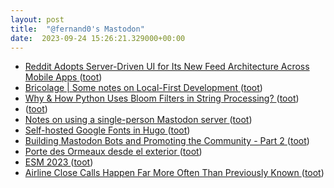 ```yaml
---
layout: post
title:  "@fernand0's Mastodon"
date:  2023-09-24 15:26:21.329000+00:00
---
```

*  [Reddit Adopts Server-Driven UI for Its New Feed Architecture Across Mobile Apps ](https://www.infoq.com/news/2023/09/reddit-feed-server-driven-ui) ([toot](https://mastodon.social/@fernand0/111120821867487444))
*  [Bricolage \| Some notes on Local-First Development ](https://bricolage.io/some-notes-on-local-first-development) ([toot](https://mastodon.social/@fernand0/111120619686461135))
*  [Why & How Python Uses Bloom Filters in String Processing? ](https://codeconfessions.substack.com/p/cpython-bloom-filter-usag) ([toot](https://mastodon.social/@fernand0/111120270338079387))
*  [ ](https://mastodon.social/@VictorMoral) ([toot](https://mastodon.social/@fernand0/111120220339561297))
*  [Notes on using a single-person Mastodon server ](https://jvns.ca/blog/2023/08/11/some-notes-on-mastodon) ([toot](https://mastodon.social/@fernand0/111120029751353307))
*  [Self-hosted Google Fonts in Hugo ](https://rednafi.com/misc/self_hosted_google_fonts_in_hugo) ([toot](https://mastodon.social/@fernand0/111119825687319984))
*  [Building Mastodon Bots and Promoting the Community - Part 2 ](https://cosimameyer.com/post/2023-09-17-building-mastodon-bots-and-promoting-the-community-part-2) ([toot](https://mastodon.social/@fernand0/111119704833599920))
*  [Porte des Ormeaux desde el exterior ](https://www.flickr.com/photos/fernand0/53207577259) ([toot](https://mastodon.social/@fernand0/111119562290336068))
*  [ESM 2023 ](https://www.eurosis.org/conf/esm/2023/index.htm) ([toot](https://mastodon.social/@fernand0/111119394067970734))
*  [Airline Close Calls Happen Far More Often Than Previously Known ](https://www.nytimes.com/interactive/2023/08/21/business/airline-safety-close-calls.htm) ([toot](https://mastodon.social/@fernand0/111119257491477241))
